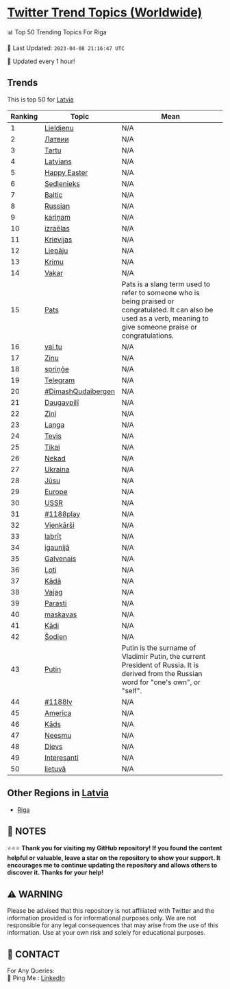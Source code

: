 [Twitter Trend Topics (Worldwide)](https://github.com/ErcinDedeoglu/Twitter-Trend-Topics)
==========


📊 Top 50 Trending Topics For Riga

📆 Last Updated: `2023-04-08 21:16:47 UTC`

🔧 Updated every 1 hour!


## Trends

This is top 50 for [Latvia](</Latvia>)

| Ranking | Topic | Mean |
| ------- | ------------ | ------------ |
| 1 | [Lieldienu](http://twitter.com/search?q=Lieldienu) | N/A |
| 2 | [Латвии](http://twitter.com/search?q=%d0%9b%d0%b0%d1%82%d0%b2%d0%b8%d0%b8) | N/A |
| 3 | [Tartu](http://twitter.com/search?q=Tartu) | N/A |
| 4 | [Latvians](http://twitter.com/search?q=Latvians) | N/A |
| 5 | [Happy Easter](http://twitter.com/search?q=Happy+Easter) | N/A |
| 6 | [Sedlenieks](http://twitter.com/search?q=Sedlenieks) | N/A |
| 7 | [Baltic](http://twitter.com/search?q=Baltic) | N/A |
| 8 | [Russian](http://twitter.com/search?q=Russian) | N/A |
| 9 | [kariņam](http://twitter.com/search?q=kari%c5%86am) | N/A |
| 10 | [izraēlas](http://twitter.com/search?q=izra%c4%93las) | N/A |
| 11 | [Krievijas](http://twitter.com/search?q=Krievijas) | N/A |
| 12 | [Liepāju](http://twitter.com/search?q=Liep%c4%81ju) | N/A |
| 13 | [Krimu](http://twitter.com/search?q=Krimu) | N/A |
| 14 | [Vakar](http://twitter.com/search?q=Vakar) | N/A |
| 15 | [Pats](http://twitter.com/search?q=Pats) | Pats is a slang term used to refer to someone who is being praised or congratulated. It can also be used as a verb, meaning to give someone praise or congratulations. |
| 16 | [vai tu](http://twitter.com/search?q=vai+tu) | N/A |
| 17 | [Zinu](http://twitter.com/search?q=Zinu) | N/A |
| 18 | [spriņģe](http://twitter.com/search?q=spri%c5%86%c4%a3e) | N/A |
| 19 | [Telegram](http://twitter.com/search?q=Telegram) | N/A |
| 20 | [#DimashQudaibergen](http://twitter.com/search?q=%23DimashQudaibergen) | N/A |
| 21 | [Daugavpilī](http://twitter.com/search?q=Daugavpil%c4%ab) | N/A |
| 22 | [Zini](http://twitter.com/search?q=Zini) | N/A |
| 23 | [Langa](http://twitter.com/search?q=Langa) | N/A |
| 24 | [Tevis](http://twitter.com/search?q=Tevis) | N/A |
| 25 | [Tikai](http://twitter.com/search?q=Tikai) | N/A |
| 26 | [Nekad](http://twitter.com/search?q=Nekad) | N/A |
| 27 | [Ukraina](http://twitter.com/search?q=Ukraina) | N/A |
| 28 | [Jūsu](http://twitter.com/search?q=J%c5%absu) | N/A |
| 29 | [Europe](http://twitter.com/search?q=Europe) | N/A |
| 30 | [USSR](http://twitter.com/search?q=USSR) | N/A |
| 31 | [#1188play](http://twitter.com/search?q=%231188play) | N/A |
| 32 | [Vienkārši](http://twitter.com/search?q=Vienk%c4%81r%c5%a1i) | N/A |
| 33 | [labrīt](http://twitter.com/search?q=labr%c4%abt) | N/A |
| 34 | [igaunijā](http://twitter.com/search?q=igaunij%c4%81) | N/A |
| 35 | [Galvenais](http://twitter.com/search?q=Galvenais) | N/A |
| 36 | [Ļoti](http://twitter.com/search?q=%c4%bboti) | N/A |
| 37 | [Kādā](http://twitter.com/search?q=K%c4%81d%c4%81) | N/A |
| 38 | [Vajag](http://twitter.com/search?q=Vajag) | N/A |
| 39 | [Parasti](http://twitter.com/search?q=Parasti) | N/A |
| 40 | [maskavas](http://twitter.com/search?q=maskavas) | N/A |
| 41 | [Kādi](http://twitter.com/search?q=K%c4%81di) | N/A |
| 42 | [Šodien](http://twitter.com/search?q=%c5%a0odien) | N/A |
| 43 | [Putin](http://twitter.com/search?q=Putin) | Putin is the surname of Vladimir Putin, the current President of Russia. It is derived from the Russian word for "one's own", or "self". |
| 44 | [#1188lv](http://twitter.com/search?q=%231188lv) | N/A |
| 45 | [America](http://twitter.com/search?q=America) | N/A |
| 46 | [Kāds](http://twitter.com/search?q=K%c4%81ds) | N/A |
| 47 | [Neesmu](http://twitter.com/search?q=Neesmu) | N/A |
| 48 | [Dievs](http://twitter.com/search?q=Dievs) | N/A |
| 49 | [Interesanti](http://twitter.com/search?q=Interesanti) | N/A |
| 50 | [lietuvā](http://twitter.com/search?q=lietuv%c4%81) | N/A |



## Other Regions in [Latvia](</Latvia>)

* [Riga](</Latvia/Riga.md>)



## 📝 NOTES

⭐⭐⭐ **Thank you for visiting my GitHub repository! If you found the content helpful or valuable, leave a star on the repository to show your support. It encourages me to continue updating the repository and allows others to discover it. Thanks for your help!**


## ⚠️ WARNING

Please be advised that this repository is not affiliated with Twitter and the information provided is for informational purposes only. We are not responsible for any legal consequences that may arise from the use of this information. Use at your own risk and solely for educational purposes.


## 📨 CONTACT

 For Any Queries:  
            🏓 Ping Me : [LinkedIn](https://www.linkedin.com/in/ercindedeoglu/)
